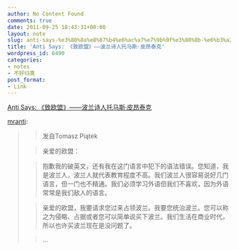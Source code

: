 ```yaml
---
author: No Content Found
comments: true
date: 2011-09-25 18:43:31+00:00
layout: note
slug: anti-says-%e3%80%8a%e8%87%b4%e6%ac%a7%e7%9b%9f%e3%80%8b-%e6%b3%a2%e5%85%b0%e8%af%97%e4%ba%ba%e6%89%98%e9%a9%ac%e6%96%af%c2%b7%e7%9a%ae%e6%98%82%e6%b3%b0%e5%85%8b
title: 'Anti Says: 《致欧盟》——波兰诗人托马斯·皮昂泰克'
wordpress_id: 6490
categories:
- notes
- 不好归类
post_format:
- Link
---
```


[Anti Says: 《致欧盟》——波兰诗人托马斯·皮昂泰克](http://mranti.tumblr.com/post/10635587975)

[mranti](http://mranti.tumblr.com/post/10635587975):





<blockquote>

> 
> 发自Tomasz Piątek
> 
> 

> 
> 亲爱的欧盟：
> 
> 

> 
> 抱歉我的破英文，还有我在这门语言中犯下的语法错误。您知道，我是波兰人，波兰人就代表教育程度不高。我们波兰人很容易说好几门语言，但一门也不精通。我们必须学习外语但我们不喜欢，因为外语常常是我们敌人的语言。
> 
> 

> 
> 亲爱的欧盟，我要请求您过来占领波兰。我要您统治波兰。您可以称之为侵略、占据或者您可以简单说买下波兰。我们生活在商业时代，所以也许买波兰现在是没问题了。
> 
> 

> 
> …
> 
> </blockquote>
